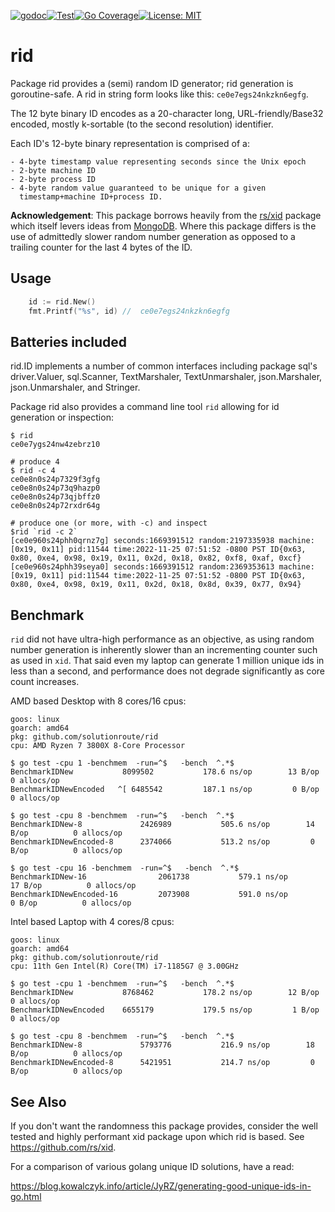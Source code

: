 [![godoc](http://img.shields.io/badge/godev-reference-blue.svg?style=flat)](https://pkg.go.dev/github.com/solutionroute/rid?tab=doc)[![Test](https://github.com/solutionroute/rid/actions/workflows/test.yaml/badge.svg)](https://github.com/solutionroute/rid/actions/workflows/test.yaml)[![Go Coverage](https://img.shields.io/badge/coverage-98.3%25-brightgreen.svg?style=flat)](http://gocover.io/github.com/solutionroute/rid)[![License: MIT](https://img.shields.io/badge/License-MIT-yellow.svg)](https://opensource.org/licenses/MIT)

# rid

Package rid provides a (semi) random ID generator; rid generation is
goroutine-safe. A rid in string form looks like this: `ce0e7egs24nkzkn6egfg`.

The 12 byte binary ID encodes as a 20-character long, URL-friendly/Base32
encoded, mostly k-sortable (to the second resolution) identifier.

Each ID's 12-byte binary representation is comprised of a:

    - 4-byte timestamp value representing seconds since the Unix epoch
    - 2-byte machine ID
    - 2-byte process ID
    - 4-byte random value guaranteed to be unique for a given 
      timestamp+machine ID+process ID.

**Acknowledgement**: This package borrows heavily from the
[rs/xid](https://github.com/rs/xid) package which itself levers ideas from
[MongoDB](https://docs.mongodb.com/manual/reference/method/ObjectId/). Where
this package differs is the use of admittedly slower random number generation
as opposed to a trailing counter for the last 4 bytes of the ID.

## Usage

```go
    id := rid.New()
    fmt.Printf("%s", id) //  ce0e7egs24nkzkn6egfg
```

## Batteries included

rid.ID implements a number of common interfaces including package sql's
driver.Valuer, sql.Scanner, TextMarshaler, TextUnmarshaler, json.Marshaler,
json.Unmarshaler, and Stringer.

Package rid also provides a command line tool `rid` allowing for id generation
or inspection:

    $ rid
    ce0e7ygs24nw4zebrz10

    # produce 4
    $ rid -c 4
    ce0e8n0s24p7329f3gfg
    ce0e8n0s24p73q9hazp0
    ce0e8n0s24p73qjbffz0
    ce0e8n0s24p72rxdr64g

    # produce one (or more, with -c) and inspect
    $rid `rid -c 2`
    [ce0e960s24phh0qrnz7g] seconds:1669391512 random:2197335938 machine:[0x19, 0x11] pid:11544 time:2022-11-25 07:51:52 -0800 PST ID{0x63, 0x80, 0xe4, 0x98, 0x19, 0x11, 0x2d, 0x18, 0x82, 0xf8, 0xaf, 0xcf}
    [ce0e960s24phh39seya0] seconds:1669391512 random:2369353613 machine:[0x19, 0x11] pid:11544 time:2022-11-25 07:51:52 -0800 PST ID{0x63, 0x80, 0xe4, 0x98, 0x19, 0x11, 0x2d, 0x18, 0x8d, 0x39, 0x77, 0x94}

## Benchmark

`rid` did not have ultra-high performance as an objective, as using random number
generation is inherently slower than an incrementing counter such as used in
`xid`. That said even my laptop can generate 1 million unique ids in less than a
second, and performance does not degrade significantly as core count increases.

AMD based Desktop with 8 cores/16 cpus:

    goos: linux
    goarch: amd64
    pkg: github.com/solutionroute/rid
    cpu: AMD Ryzen 7 3800X 8-Core Processor             

    $ go test -cpu 1 -benchmem  -run=^$   -bench  ^.*$
    BenchmarkIDNew        	 8099502	       178.6 ns/op	      13 B/op	       0 allocs/op
    BenchmarkIDNewEncoded 	^[ 6485542	       187.1 ns/op	       0 B/op	       0 allocs/op

    $ go test -cpu 8 -benchmem  -run=^$   -bench  ^.*$
    BenchmarkIDNew-8          	 2426989	       505.6 ns/op	      14 B/op	       0 allocs/op
    BenchmarkIDNewEncoded-8   	 2374066	       513.2 ns/op	       0 B/op	       0 allocs/op

    $ go test -cpu 16 -benchmem  -run=^$   -bench  ^.*$
    BenchmarkIDNew-16           	 2061738	       579.1 ns/op	      17 B/op	       0 allocs/op
    BenchmarkIDNewEncoded-16    	 2073908	       591.0 ns/op	       0 B/op	       0 allocs/op

Intel based Laptop with 4 cores/8 cpus:

    goos: linux
    goarch: amd64
    pkg: github.com/solutionroute/rid
    cpu: 11th Gen Intel(R) Core(TM) i7-1185G7 @ 3.00GHz

    $ go test -cpu 1 -benchmem  -run=^$   -bench  ^.*$ 
    BenchmarkIDNew        	 8768462	       178.2 ns/op	      12 B/op	       0 allocs/op
    BenchmarkIDNewEncoded 	 6655179	       179.5 ns/op	       1 B/op	       0 allocs/op

    $ go test -cpu 8 -benchmem  -run=^$   -bench  ^.*$ 
    BenchmarkIDNew-8          	 5793776	       216.9 ns/op	      18 B/op	       0 allocs/op
    BenchmarkIDNewEncoded-8   	 5421951	       214.7 ns/op	       0 B/op	       0 allocs/op

## See Also

If you don't want the randomness this package provides, consider the well
tested and highly performant xid package upon which rid is based. See
https://github.com/rs/xid.

For a comparison of various golang unique ID solutions, have a read:

https://blog.kowalczyk.info/article/JyRZ/generating-good-unique-ids-in-go.html

